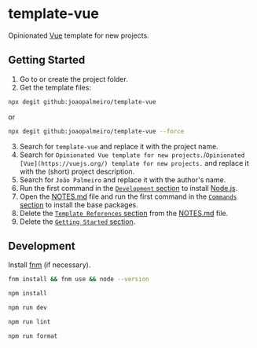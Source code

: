 # template-vue

Opinionated [Vue](https://vuejs.org/) template for new projects.

## Getting Started

1. Go to or create the project folder.
2. Get the template files:

```bash
npx degit github:joaopalmeiro/template-vue
```

or

```bash
npx degit github:joaopalmeiro/template-vue --force
```

3. Search for `template-vue` and replace it with the project name.
4. Search for `Opinionated Vue template for new projects.`/`Opinionated [Vue](https://vuejs.org/) template for new projects.` and replace it with the (short) project description.
5. Search for `João Palmeiro` and replace it with the author's name.
6. Run the first command in the [`Development` section](#development) to install [Node.js](https://nodejs.org/en).
7. Open the [NOTES.md](NOTES.md) file and run the first command in the [`Commands` section](NOTES.md#commands) to install the base packages.
8. Delete the [`Template References` section](NOTES.md#template-references) from the [NOTES.md](NOTES.md) file.
9. Delete the [`Getting Started` section](#getting-started).

## Development

Install [fnm](https://github.com/Schniz/fnm) (if necessary).

```bash
fnm install && fnm use && node --version
```

```bash
npm install
```

```bash
npm run dev
```

```bash
npm run lint
```

```bash
npm run format
```
